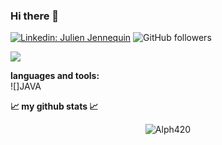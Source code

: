 ### Hi there 👋
[![Linkedin: Julien Jennequin](https://img.shields.io/badge/-Julien_Jennequin-blue?style=flat-square&logo=Linkedin&logoColor=white&link=https://www.linkedin.com/in/julien-jennequin-3390871a1/)](https://www.linkedin.com/in/julien-jennequin-3390871a1/)
![GitHub followers](https://img.shields.io/github/followers/Alph420/?label=Follow&style=social)

![](https://visitor-badge.glitch.me/badge?page_id=Alph420)

<!--
**Alph420/Alph420** is a ✨ _special_ ✨ repository because its `README.md` (this file) appears on your GitHub profile.

Here are some ideas to get you started:

- 🔭 I’m currently working on ...
- 🌱 I’m currently learning ...
- 👯 I’m looking to collaborate on ...
- 🤔 I’m looking for help with ...
- 💬 Ask me about ...
- 📫 How to reach me: ...
- 😄 Pronouns: ...
- ⚡ Fun fact: ...
-->


**languages and tools:**  
![]JAVA

**📈 my github stats 📈**
<p align="center"> <img src="https://github-readme-stats.vercel.app/api?username=Alph420&show_icons=true&theme=gotham" alt="Alph420" />
